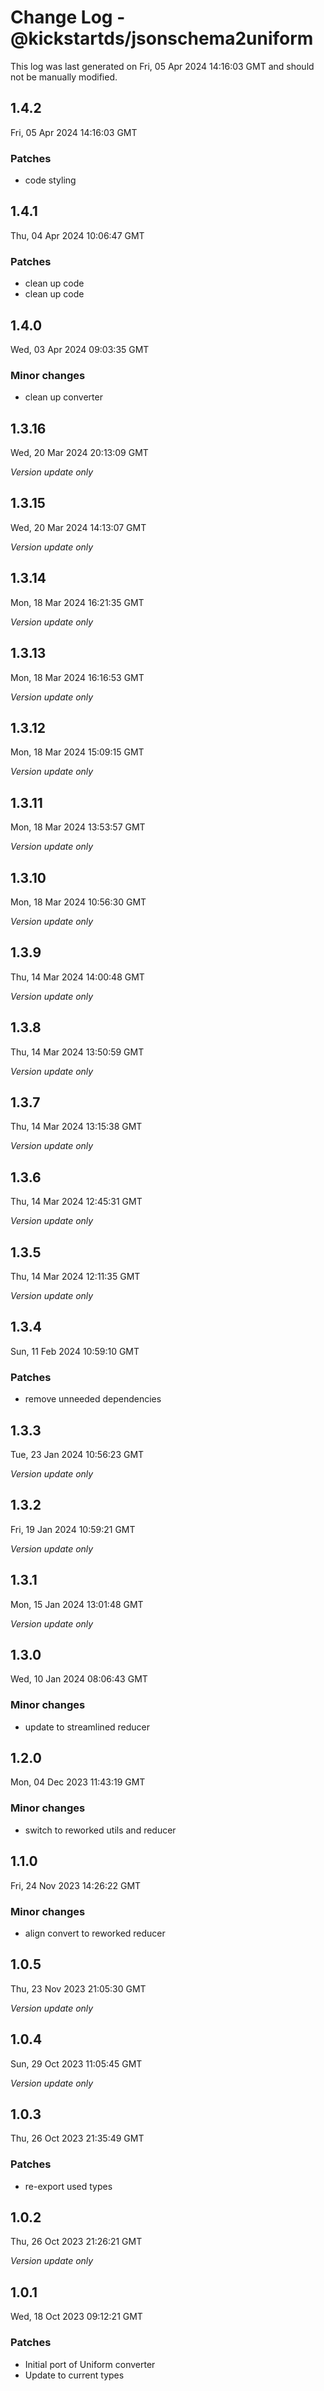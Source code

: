 # Change Log - @kickstartds/jsonschema2uniform

This log was last generated on Fri, 05 Apr 2024 14:16:03 GMT and should not be manually modified.

## 1.4.2
Fri, 05 Apr 2024 14:16:03 GMT

### Patches

- code styling

## 1.4.1
Thu, 04 Apr 2024 10:06:47 GMT

### Patches

- clean up code
- clean up code

## 1.4.0
Wed, 03 Apr 2024 09:03:35 GMT

### Minor changes

- clean up converter

## 1.3.16
Wed, 20 Mar 2024 20:13:09 GMT

_Version update only_

## 1.3.15
Wed, 20 Mar 2024 14:13:07 GMT

_Version update only_

## 1.3.14
Mon, 18 Mar 2024 16:21:35 GMT

_Version update only_

## 1.3.13
Mon, 18 Mar 2024 16:16:53 GMT

_Version update only_

## 1.3.12
Mon, 18 Mar 2024 15:09:15 GMT

_Version update only_

## 1.3.11
Mon, 18 Mar 2024 13:53:57 GMT

_Version update only_

## 1.3.10
Mon, 18 Mar 2024 10:56:30 GMT

_Version update only_

## 1.3.9
Thu, 14 Mar 2024 14:00:48 GMT

_Version update only_

## 1.3.8
Thu, 14 Mar 2024 13:50:59 GMT

_Version update only_

## 1.3.7
Thu, 14 Mar 2024 13:15:38 GMT

_Version update only_

## 1.3.6
Thu, 14 Mar 2024 12:45:31 GMT

_Version update only_

## 1.3.5
Thu, 14 Mar 2024 12:11:35 GMT

_Version update only_

## 1.3.4
Sun, 11 Feb 2024 10:59:10 GMT

### Patches

- remove unneeded dependencies

## 1.3.3
Tue, 23 Jan 2024 10:56:23 GMT

_Version update only_

## 1.3.2
Fri, 19 Jan 2024 10:59:21 GMT

_Version update only_

## 1.3.1
Mon, 15 Jan 2024 13:01:48 GMT

_Version update only_

## 1.3.0
Wed, 10 Jan 2024 08:06:43 GMT

### Minor changes

- update to streamlined reducer

## 1.2.0
Mon, 04 Dec 2023 11:43:19 GMT

### Minor changes

- switch to reworked utils and reducer

## 1.1.0
Fri, 24 Nov 2023 14:26:22 GMT

### Minor changes

- align convert to reworked reducer

## 1.0.5
Thu, 23 Nov 2023 21:05:30 GMT

_Version update only_

## 1.0.4
Sun, 29 Oct 2023 11:05:45 GMT

_Version update only_

## 1.0.3
Thu, 26 Oct 2023 21:35:49 GMT

### Patches

- re-export used types

## 1.0.2
Thu, 26 Oct 2023 21:26:21 GMT

_Version update only_

## 1.0.1
Wed, 18 Oct 2023 09:12:21 GMT

### Patches

- Initial port of Uniform converter
- Update to current types

